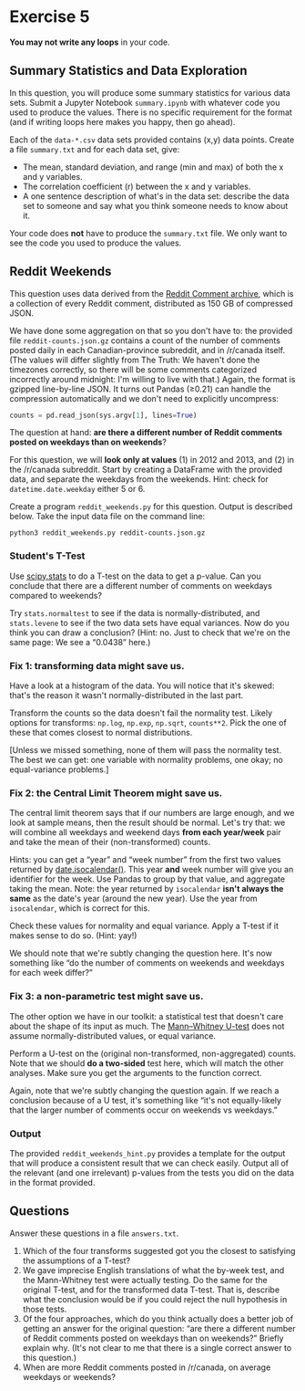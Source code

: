 # Exercise 5
**You may not write any loops** in your code.
## Summary Statistics and Data Exploration
In this question, you will produce some summary statistics for various data sets. Submit a Jupyter Notebook `summary.ipynb` with whatever code you used to produce the values. There is no specific requirement for the format (and if writing loops here makes you happy, then go ahead).

Each of the `data-*.csv` data sets provided contains (x,y) data points. Create a file `summary.txt` and for each data set, give:

* The mean, standard deviation, and range (min and max) of both the x and y variables.
* The correlation coefficient (r) between the x and y variables.
* A one sentence description of what's in the data set: describe the data set to someone and say what you think someone needs to know about it. 

Your code does **not** have to produce the `summary.txt` file. We only want to see the code you used to produce the values.
## Reddit Weekends
This question uses data derived from the [Reddit Comment archive](http://files.pushshift.io/reddit/), which is a collection of every Reddit comment, distributed as 150 GB of compressed JSON.

We have done some aggregation on that so you don't have to: the provided file `reddit-counts.json.gz` contains a count of the number of comments posted daily in each Canadian-province subreddit, and in /r/canada itself. (The values will differ slightly from The Truth: We haven't done the timezones correctly, so there will be some comments categorized incorrectly around midnight: I'm willing to live with that.) Again, the format is gzipped line-by-line JSON. It turns out Pandas (≥0.21) can handle the compression automatically and we don't need to explicitly uncompress:

```Python
counts = pd.read_json(sys.argv[1], lines=True)
```

The question at hand: **are there a different number of Reddit comments posted on weekdays than on weekends**?

For this question, we will **look only at values** (1) in 2012 and 2013, and (2) in the /r/canada subreddit. Start by creating a DataFrame with the provided data, and separate the weekdays from the weekends. Hint: check for `datetime.date.weekday` either 5 or 6.

Create a program `reddit_weekends.py` for this question. Output is described below. Take the input data file on the command line:

```
python3 reddit_weekends.py reddit-counts.json.gz
```
### Student's T-Test
Use [scipy.stats](https://docs.scipy.org/doc/scipy/reference/stats.html) to do a T-test on the data to get a p-value. Can you conclude that there are a different number of comments on weekdays compared to weekends?

Try `stats.normaltest` to see if the data is normally-distributed, and `stats.levene` to see if the two data sets have equal variances. Now do you think you can draw a conclusion? (Hint: no. Just to check that we're on the same page: We see a “0.0438” here.)

### Fix 1: transforming data might save us.

Have a look at a histogram of the data. You will notice that it's skewed: that's the reason it wasn't normally-distributed in the last part.

Transform the counts so the data doesn't fail the normality test. Likely options for transforms: `np.log`, `np.exp`, `np.sqrt`, `counts**2`. Pick the one of these that comes closest to normal distributions.

[Unless we missed something, none of them will pass the normality test. The best we can get: one variable with normality problems, one okay; no equal-variance problems.]

### Fix 2: the Central Limit Theorem might save us.

The central limit theorem says that if our numbers are large enough, and we look at sample means, then the result should be normal. Let's try that: we will combine all weekdays and weekend days **from each year/week** pair and take the mean of their (non-transformed) counts.

Hints: you can get a “year” and “week number” from the first two values returned by [date.isocalendar()](https://docs.python.org/3//library/datetime.html#datetime.date.isocalendar). This year **and** week number will give you an identifier for the week. Use Pandas to group by that value, and aggregate taking the mean. Note: the year returned by `isocalendar` **isn't always the same** as the date's year (around the new year). Use the year from `isocalendar`, which is correct for this.

Check these values for normality and equal variance. Apply a T-test if it makes sense to do so. (Hint: yay!)

We should note that we're subtly changing the question here. It's now something like “do the number of comments on weekends and weekdays for each week differ?”

### Fix 3: a non-parametric test might save us.

The other option we have in our toolkit: a statistical test that doesn't care about the shape of its input as much. The [Mann–Whitney U-test](https://en.wikipedia.org/wiki/Mann%E2%80%93Whitney_U_test) does not assume normally-distributed values, or equal variance.

Perform a U-test on the (original non-transformed, non-aggregated) counts. Note that we should **do a two-sided** test here, which will match the other analyses. Make sure you get the arguments to the function correct.

Again, note that we're subtly changing the question again. If we reach a conclusion because of a U test, it's something like “it's not equally-likely that the larger number of comments occur on weekends vs weekdays.”
### Output

The provided `reddit_weekends_hint.py` provides a template for the output that will produce a consistent result that we can check easily. Output all of the relevant (and one irrelevant) p-values from the tests you did on the data in the format provided.

## Questions
Answer these questions in a file `answers.txt`.
1. Which of the four transforms suggested got you the closest to satisfying the assumptions of a T-test?
2. We gave imprecise English translations of what the by-week test, and the Mann-Whitney test were actually testing. Do the same for the original T-test, and for the transformed data T-test. That is, describe what the conclusion would be if you could reject the null hypothesis in those tests.
3. Of the four approaches, which do you think actually does a better job of getting an answer for the original question: “are there a different number of Reddit comments posted on weekdays than on weekends?” Briefly explain why. (It's not clear to me that there is a single correct answer to this question.)
4. When are more Reddit comments posted in /r/canada, on average weekdays or weekends? 

